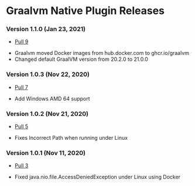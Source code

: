 # Graalvm Native Plugin Releases #

### Version 1.1.0 (Jan 23, 2021)
- [Pull 9](https://github.com/formkiq/graalvm-native-plugin/pull/9)
 * Graalvm moved Docker images from hub.docker.com to ghcr.io/graalvm
 * Changed default GraalVM version from 20.2.0 to 21.0.0 

### Version 1.0.3 (Nov 22, 2020)
- [Pull 7](https://github.com/formkiq/graalvm-native-plugin/pull/7)
 * Add Windows AMD 64 support
 
### Version 1.0.2 (Nov 21, 2020)
- [Pull 5](https://github.com/formkiq/graalvm-native-plugin/pull/5)
 * Fixes Incorrect Path when running under Linux
 
### Version 1.0.1 (Nov 11, 2020)
- [Pull 3](https://github.com/formkiq/graalvm-native-plugin/pull/3)
 * Fixed java.nio.file.AccessDeniedException under Linux using Docker
